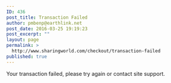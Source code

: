 ```yaml
---
ID: 436
post_title: Transaction Failed
author: pmbenp@earthlink.net
post_date: 2016-03-25 19:19:23
post_excerpt: ""
layout: page
permalink: >
  http://www.sharingworld.com/checkout/transaction-failed
published: true
---
```

Your transaction failed, please try again or contact site support.